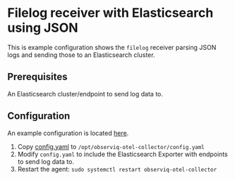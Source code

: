 # Filelog receiver with Elasticsearch using JSON

This is example configuration shows the `filelog` receiver parsing JSON logs and sending those to an Elasticsearch cluster.

## Prerequisites

An Elasticsearch cluster/endpoint to send log data to.

## Configuration

An example configuration is located [here](./config.yaml).

1. Copy [config.yaml](./config.yaml) to `/opt/observiq-otel-collector/config.yaml`
2. Modify `config.yaml` to include the Elasticsearch Exporter with endpoints to send log data to.
3. Restart the agent: `sudo systemctl restart observiq-otel-collector`
